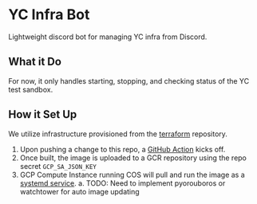 # YC Infra Bot
Lightweight discord bot for managing YC infra from Discord.

## What it Do
For now, it only handles starting, stopping, and checking status of the YC test sandbox.

## How it Set Up
We utilize infrastructure provisioned from the [terraform](../../../terraform) repository.

1. Upon pushing a change to this repo, a [GitHub Action](.github/workflows/build.yml) kicks off.
2. Once built, the image is uploaded to a GCR repository using the repo secret `GCP_SA_JSON_KEY`
3. GCP Compute Instance running COS will pull and run the image as a [systemd service](../../../blob/master/terraform/workspaces/yc-toolbox/templates/cloud-init.yml.tpl).
    a. TODO: Need to implement pyorouboros or watchtower for auto image updating
